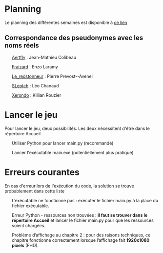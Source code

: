 <h1>Planning</h1>
Le planning des différentes semaines est disponible à <a href="https://docs.google.com/spreadsheets/d/13d2IOjfmGNOatF2v4r1G-6QKcpPHt1CAjCwbfH29-w4/edit?usp=sharing"> ce lien </a>

<h2>Correspondance des pseudonymes avec les noms réels</h2>
<ul><a href="https://github.com/Aertfly">Aertfly</a> : Jean-Mathieu Colibeau</ul>
<ul><a href="https://github.com/Fraizard">Fraizard</a> : Enzo Laramy</ul>
<ul><a href="https://github.com/LeRedstonneur">Le_redstonneur</a> : Pierre Prevost--Avenel</ul>
<ul><a href="https://github.com/SLeotch">SLeotch</a> : Léo Chanaud</ul>
<ul><a href="https://github.com/Xerondo">Xerondo</a> : Killian Rouzier</ul>

<h1>Lancer le jeu</h1>
<p>Pour lancer le jeu, deux possibilités. Les deux nécessitent d'être dans le répertoire Accueil</p>
<ul>Utiliser Python pour lancer main.py (recommandé)</ul>
<ul>Lancer l'exécutable main.exe (potentiellement plus pratique)</ul>

<h1>Erreurs courantes</h1>
<p>En cas d'erreur lors de l'exécution du code, la solution se trouve probablement dans cette liste</p>
<ul>L’exécutable ne fonctionne pas : exécuter le fichier main.py à la place du fichier exécutable.</ul>
<ul>Erreur Python - ressources non trouvées : <strong>il faut se trouver dans le répertoire Accueil</strong> et lancer le fichier main.py pour que les ressources soient chargées.</ul>
<ul>Problème d’affichage au chapitre 2 : pour des raisons techniques, ce chapitre fonctionne correctement lorsque l’affichage fait <strong>1920x1080 pixels</strong> (FHD).</ul>
